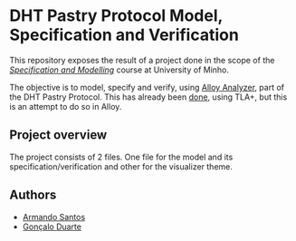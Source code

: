 # DHT Pastry Protocol Model, Specification and Verification

This repository exposes the result of a project done in the scope of the [_Specification and Modelling_](wiki.di.uminho.pt/twiki/bin/view/Education/MFES1819/EM) course at University of Minho.

The objective is to model, specify and verify, using [Alloy Analyzer](https://alloytools.org/), part of the DHT Pastry Protocol. This has already been [done](http://dl.ifip.org/db/conf/forte/forte2011/LuMW11.pdf), using TLA+, but this is an attempt to do so in Alloy.

## Project overview

The project consists of 2 files. One file for the model and its specification/verification and other for the visualizer theme.

## Authors

- [Armando Santos](https://github.com/bolt12)
- [Gonçalo Duarte](https://github.com/Slav124)

